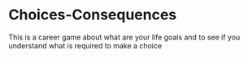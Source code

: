 # Choices-Consequences
This is a career game about what are your life goals and to see if you understand what is required to make a choice
